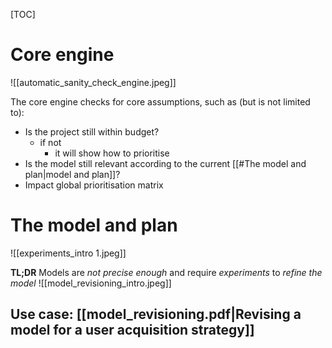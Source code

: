 [TOC]
# Core engine

![[automatic_sanity_check_engine.jpeg]]

The core engine checks for core assumptions, such as (but is not limited to):
- Is the project still within budget?
	- if not
		- it will show how to prioritise
- Is the model still relevant according to the current [[#The model and plan|model and plan]]?
- Impact global prioritisation matrix

# The model and plan

![[experiments_intro 1.jpeg]]

**TL;DR**
Models are *not precise enough* and require *experiments* to *refine the model* 
![[model_revisioning_intro.jpeg]]

## Use case: [[model_revisioning.pdf|Revising a model for a user acquisition strategy]]